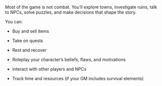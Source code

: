 Most of the game is not combat. You’ll explore towns, investigate ruins, talk to NPCs, solve puzzles, and make decisions that shape the story.

You can:

- Buy and sell items
    
- Take on quests
    
- Rest and recover
    
- Roleplay your character’s beliefs, flaws, and motivations
    
- Interact with other players and NPCs
    
- Track time and resources (if your GM includes survival elements)